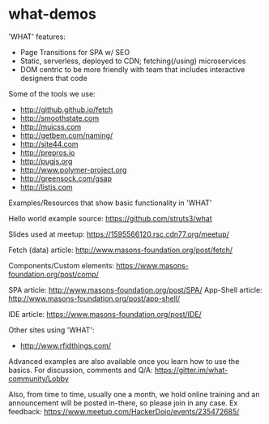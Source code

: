 # what-demos

'WHAT' features:
- Page Transitions for SPA w/ SEO
- Static, serverless, deployed to CDN; fetching(/using) microservices
- DOM centric to be more friendly with team that includes interactive designers that code

Some of the tools we use:
- <http://github.github.io/fetch>
- <http://smoothstate.com>
- <http://muicss.com>
- <http://getbem.com/naming/>
- <http://site44.com>
- <http://prepros.io>
- <http://pugjs.org>
- <http://www.polymer-project.org>
- <http://greensock.com/gsap>
- <http://listjs.com>

Examples/Resources that show basic functionality in 'WHAT'

Hello world example source: <https://github.com/struts3/what>

Slides used at meetup: <https://1595566120.rsc.cdn77.org/meetup/>

Fetch (data) article: <http://www.masons-foundation.org/post/fetch/>

Components/Custom elements: <https://www.masons-foundation.org/post/comp/>

SPA article: <http://www.masons-foundation.org/post/SPA/>
App-Shell article: <http://www.masons-foundation.org/post/app-shell/>

IDE article: <https://www.masons-foundation.org/post/IDE/>

Other sites using 'WHAT':
- <http://www.rfidthings.com/>

Advanced examples are also available once you learn how to use the basics.
For discussion, comments and Q/A: <https://gitter.im/what-community/Lobby>

Also, from time to time, usually one a month, we hold online training and an announcement will be posted in-there, so please join in any case. 
Ex feedback: <https://www.meetup.com/HackerDojo/events/235472685/>